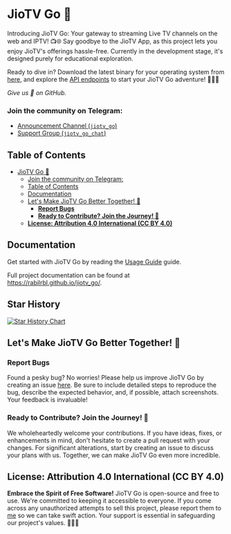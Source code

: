 # JioTV Go 🌟

Introducing JioTV Go: Your gateway to streaming Live TV channels on the web and IPTV! 📺🌐 Say goodbye to the JioTV App, as this project lets you enjoy JioTV's offerings hassle-free. Currently in the development stage, it's designed purely for educational exploration.

Ready to dive in? Download the latest binary for your operating system from [here](https://github.com/rabilrbl/jiotv_go/releases/latest), and explore the [API endpoints](#api-endpoints) to start your JioTV Go adventure! 🚀📡🔥

_Give us 🌟 on GitHub._

### Join the community on Telegram:

- [Announcement Channel (`jiotv_go`)](https://telegram.me/jiotv_go)
- [Support Group (`jiotv_go_chat`)](https://telegram.me/jiotv_go_chat)

## Table of Contents

- [JioTV Go 🌟](#jiotv-go-)
    - [Join the community on Telegram:](#join-the-community-on-telegram)
  - [Table of Contents](#table-of-contents)
  - [Documentation](#documentation)
  - [Let's Make JioTV Go Better Together! 🤝](#lets-make-jiotv-go-better-together-)
    - [**Report Bugs**](#report-bugs)
    - [**Ready to Contribute? Join the Journey! 🚀**](#ready-to-contribute-join-the-journey-)
  - [**License: Attribution 4.0 International (CC BY 4.0)**](#license-attribution-40-international-cc-by-40)

## Documentation

Get started with JioTV Go by reading the [Usage Guide](https://rabilrbl.github.io/jiotv_go/Usage-Guide/) guide.

Full project documentation can be found at https://rabilrbl.github.io/jiotv_go/.

## Star History

<a href="https://star-history.com/#rabilrbl/jiotv_go&Date">
  <picture>
    <source media="(prefers-color-scheme: dark)" srcset="https://api.star-history.com/svg?repos=rabilrbl/jiotv_go&type=Date&theme=dark" />
    <source media="(prefers-color-scheme: light)" srcset="https://api.star-history.com/svg?repos=rabilrbl/jiotv_go&type=Date" />
    <img alt="Star History Chart" src="https://api.star-history.com/svg?repos=rabilrbl/jiotv_go&type=Date" />
  </picture>
</a>

## Let's Make JioTV Go Better Together! 🤝

### **Report Bugs**

Found a pesky bug? No worries! Please help us improve JioTV Go by creating an issue [here](https://github.com/rabilrbl/jiotv_go/issues/new). Be sure to include detailed steps to reproduce the bug, describe the expected behavior, and, if possible, attach screenshots. Your feedback is invaluable!

### **Ready to Contribute? Join the Journey! 🚀**

We wholeheartedly welcome your contributions. If you have ideas, fixes, or enhancements in mind, don't hesitate to create a pull request with your changes. For significant alterations, start by creating an issue to discuss your plans with us. Together, we can make JioTV Go even more incredible.

## **License: Attribution 4.0 International (CC BY 4.0)**

**Embrace the Spirit of Free Software!** JioTV Go is open-source and free to use. We're committed to keeping it accessible to everyone. If you come across any unauthorized attempts to sell this project, please report them to [me](mailto:rabil@rbls.eu.org) so we can take swift action. Your support is essential in safeguarding our project's values. 🙌📜💼
